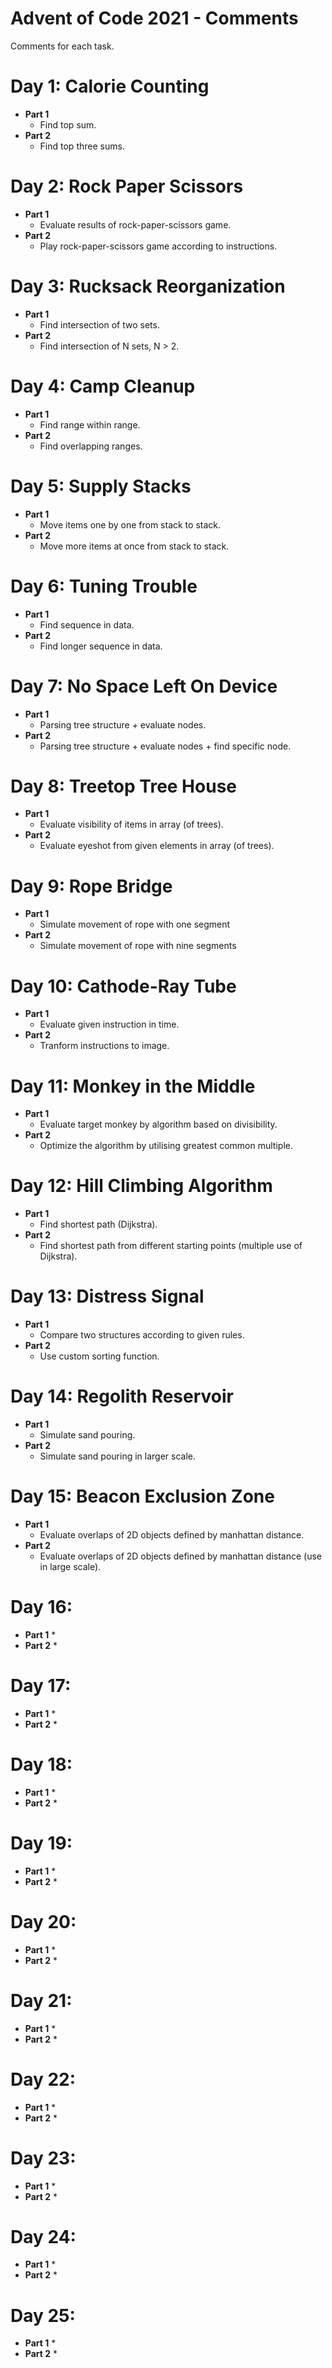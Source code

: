 # Advent of Code 2021 - Comments

Comments for each task.

# Day 1: Calorie Counting

* **Part 1**
	* Find top sum.
* **Part 2**
	* Find top three sums.

# Day 2: Rock Paper Scissors

* **Part 1**
	* Evaluate results of rock-paper-scissors game.
* **Part 2**
	* Play rock-paper-scissors game according to instructions.

# Day 3: Rucksack Reorganization

* **Part 1**
	* Find intersection of two sets.
* **Part 2**
	* Find intersection of N sets, N > 2.

# Day 4: Camp Cleanup

* **Part 1**
	* Find range within range.
* **Part 2**
	* Find overlapping ranges.

# Day 5: Supply Stacks

* **Part 1**
	* Move items one by one from stack to stack.
* **Part 2**
	* Move more items at once from stack to stack.

# Day 6: Tuning Trouble

* **Part 1**
	* Find sequence in data.
* **Part 2**
	* Find longer sequence in data.

# Day 7: No Space Left On Device

* **Part 1**
	* Parsing tree structure + evaluate nodes.
* **Part 2**
	* Parsing tree structure + evaluate nodes + find specific node.
 
# Day 8: Treetop Tree House

* **Part 1**
	* Evaluate visibility of items in array (of trees).
* **Part 2**
	* Evaluate eyeshot from given elements in array (of trees).

# Day 9: Rope Bridge

* **Part 1**
	* Simulate movement of rope with one segment
* **Part 2**
	* Simulate movement of rope with nine segments

# Day 10: Cathode-Ray Tube

* **Part 1**
	* Evaluate given instruction in time.
* **Part 2**
	* Tranform instructions to image.

# Day 11: Monkey in the Middle

* **Part 1**
	* Evaluate target monkey by algorithm based on divisibility.
* **Part 2**
	* Optimize the algorithm by utilising greatest common multiple.

# Day 12: Hill Climbing Algorithm

* **Part 1**
	* Find shortest path (Dijkstra).
* **Part 2**
	* Find shortest path from different starting points (multiple use of Dijkstra).

# Day 13: Distress Signal

* **Part 1**
	* Compare two structures according to given rules.
* **Part 2**
	* Use custom sorting function.

# Day 14: Regolith Reservoir

* **Part 1**
	* Simulate sand pouring.
* **Part 2**
	* Simulate sand pouring in larger scale.

# Day 15: Beacon Exclusion Zone

* **Part 1**
	* Evaluate overlaps of 2D objects defined by manhattan distance.
* **Part 2**
	* Evaluate overlaps of 2D objects defined by manhattan distance (use in large scale).

# Day 16: 

* **Part 1**
	*
* **Part 2**
	*

# Day 17: 

* **Part 1**
	*
* **Part 2**
	*

# Day 18: 

* **Part 1**
	*
* **Part 2**
	*

# Day 19: 

* **Part 1**
	*
* **Part 2**
	*

# Day 20: 

* **Part 1**
	*
* **Part 2**
	*

# Day 21: 

* **Part 1**
	*
* **Part 2**
	*

# Day 22: 

* **Part 1**
	*
* **Part 2**
	*

# Day 23: 

* **Part 1**
	*
* **Part 2**
	*

# Day 24: 

* **Part 1**
	*
* **Part 2**
	*

# Day 25: 

* **Part 1**
	*
* **Part 2**
	*
